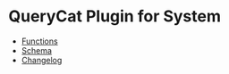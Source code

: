 # QueryCat Plugin for System

- [Functions](Functions.md)
- [Schema](Schema.md)
- [Changelog](CHANGELOG.md)
